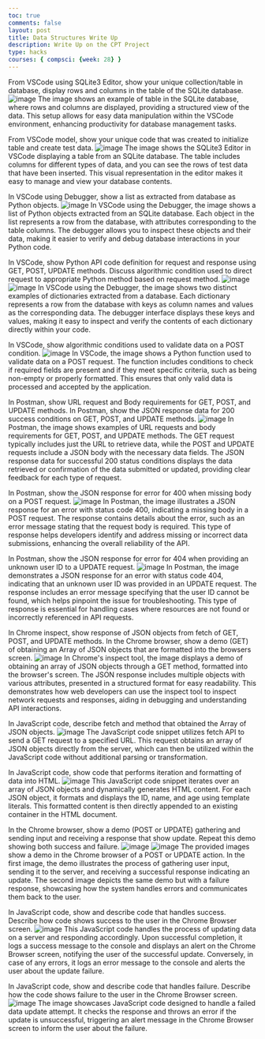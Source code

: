 ```yaml
---
toc: true
comments: false
layout: post
title: Data Structures Write Up
description: Write Up on the CPT Project
type: hacks
courses: { compsci: {week: 28} }
---
```


From VSCode using SQLite3 Editor, show your unique collection/table in database, display rows and columns in the table of the SQLite database.
![image](https://github.com/willbartelt15/stu4/assets/142454007/e7a4d12b-442e-4977-9b9f-28029d1129f3)
 The image shows an example of table in the SQLite database, where rows and columns are displayed, providing a structured view of the data. This setup allows for easy data manipulation within the VSCode environment, enhancing productivity for database management tasks.

From VSCode model, show your unique code that was created to initialize table and create test data.
![image](https://github.com/willbartelt15/stu4/assets/142454007/ed3aad80-3bd0-41ee-9a60-64cf5803722e)
The image shows the SQLite3 Editor in VSCode displaying a table from an SQLite database. The table includes columns for different types of data, and you can see the rows of test data that have been inserted. This visual representation in the editor makes it easy to manage and view your database contents.

In VSCode using Debugger, show a list as extracted from database as Python objects.
![image](https://github.com/willbartelt15/stu4/assets/142454007/f567b4e0-43d5-4c24-9c3f-de69d2a55547)
In VSCode using the Debugger, the image shows a list of Python objects extracted from an SQLite database. Each object in the list represents a row from the database, with attributes corresponding to the table columns. The debugger allows you to inspect these objects and their data, making it easier to verify and debug database interactions in your Python code.

In VSCode, show Python API code definition for request and response using GET, POST, UPDATE methods. Discuss algorithmic condition used to direct request to appropriate Python method based on request method.
![image](https://github.com/willbartelt15/stu4/assets/142454007/133001ee-7858-4506-933f-b9aa21e7772f)
![image](https://github.com/willbartelt15/stu4/assets/142454007/a77b3d46-943e-4a21-9508-f19a2a69902a)
In VSCode using the Debugger, the image shows two distinct examples of dictionaries extracted from a database. Each dictionary represents a row from the database with keys as column names and values as the corresponding data. The debugger interface displays these keys and values, making it easy to inspect and verify the contents of each dictionary directly within your code.

In VSCode, show algorithmic conditions used to validate data on a POST condition.
![image](https://github.com/willbartelt15/stu4/assets/142454007/5d79e8a9-3a52-4d7f-9691-a94c4502691e)
In VSCode, the image shows a Python function used to validate data on a POST request. The function includes conditions to check if required fields are present and if they meet specific criteria, such as being non-empty or properly formatted. This ensures that only valid data is processed and accepted by the application.

In Postman, show URL request and Body requirements for GET, POST, and UPDATE methods.
In Postman, show the JSON response data for 200 success conditions on GET, POST, and UPDATE methods.
![image](https://github.com/willbartelt15/stu4/assets/142454007/34095142-7e73-417e-94b9-ed09c8e79f8c)
In Postman, the image shows examples of URL requests and body requirements for GET, POST, and UPDATE methods. The GET request typically includes just the URL to retrieve data, while the POST and UPDATE requests include a JSON body with the necessary data fields. The JSON response data for successful 200 status conditions displays the data retrieved or confirmation of the data submitted or updated, providing clear feedback for each type of request.

In Postman, show the JSON response for error for 400 when missing body on a POST request.
![image](https://github.com/willbartelt15/stu4/assets/142454007/b973ca9a-61b7-41a3-94bb-46589e7bb3e4)
In Postman, the image illustrates a JSON response for an error with status code 400, indicating a missing body in a POST request. The response contains details about the error, such as an error message stating that the request body is required. This type of response helps developers identify and address missing or incorrect data submissions, enhancing the overall reliability of the API.

In Postman, show the JSON response for error for 404 when providing an unknown user ID to a UPDATE request.
![image](https://github.com/willbartelt15/stu4/assets/142454007/b0f69f16-5a22-447d-a19a-1f773de2f85e)
In Postman, the image demonstrates a JSON response for an error with status code 404, indicating that an unknown user ID was provided in an UPDATE request. The response includes an error message specifying that the user ID cannot be found, which helps pinpoint the issue for troubleshooting. This type of response is essential for handling cases where resources are not found or incorrectly referenced in API requests.

In Chrome inspect, show response of JSON objects from fetch of GET, POST, and UPDATE methods.
In the Chrome browser, show a demo (GET) of obtaining an Array of JSON objects that are formatted into the browsers screen.
![image](https://github.com/willbartelt15/stu4/assets/142454007/b7a1c8f4-4ba8-4bf1-9166-e51e9486de47)
In Chrome's inspect tool, the image displays a demo of obtaining an array of JSON objects through a GET method, formatted into the browser's screen. The JSON response includes multiple objects with various attributes, presented in a structured format for easy readability. This demonstrates how web developers can use the inspect tool to inspect network requests and responses, aiding in debugging and understanding API interactions.

In JavaScript code, describe fetch and method that obtained the Array of JSON objects.
![image](https://github.com/willbartelt15/stu4/assets/142454007/1e192999-1cfd-402b-98c4-3ecb4f94f450)
The JavaScript code snippet utilizes fetch API to send a GET request to a specified URL. This request obtains an array of JSON objects directly from the server, which can then be utilized within the JavaScript code without additional parsing or transformation.

In JavaScript code, show code that performs iteration and formatting of data into HTML.
![image](https://github.com/willbartelt15/stu4/assets/142454007/550dc322-d525-40e5-9374-11e7db991cd6)
This JavaScript code snippet iterates over an array of JSON objects and dynamically generates HTML content. For each JSON object, it formats and displays the ID, name, and age using template literals. This formatted content is then directly appended to an existing container in the HTML document.

In the Chrome browser, show a demo (POST or UPDATE) gathering and sending input and receiving a response that show update. Repeat this demo showing both success and failure.
![image](https://github.com/willbartelt15/stu4/assets/142454007/aea29523-70de-46c4-973a-c46051139a2b)
![image](https://github.com/willbartelt15/stu4/assets/142454007/841e4e44-47f1-46ff-8ee1-f1c1c3d4db44)
The provided images show a demo in the Chrome browser of a POST or UPDATE action. In the first image, the demo illustrates the process of gathering user input, sending it to the server, and receiving a successful response indicating an update. The second image depicts the same demo but with a failure response, showcasing how the system handles errors and communicates them back to the user.

In JavaScript code, show and describe code that handles success. Describe how code shows success to the user in the Chrome Browser screen.
![image](https://github.com/willbartelt15/stu4/assets/142454007/8f3a5f49-ce81-4a11-80af-e06f0ff8cd0a)
This JavaScript code handles the process of updating data on a server and responding accordingly. Upon successful completion, it logs a success message to the console and displays an alert on the Chrome Browser screen, notifying the user of the successful update. Conversely, in case of any errors, it logs an error message to the console and alerts the user about the update failure.

In JavaScript code, show and describe code that handles failure. Describe how the code shows failure to the user in the Chrome Browser screen.
![image](https://github.com/willbartelt15/stu4/assets/142454007/31e3769a-6e43-4d24-9222-490712015c9e)
The image showcases JavaScript code designed to handle a failed data update attempt. It checks the response and throws an error if the update is unsuccessful, triggering an alert message in the Chrome Browser screen to inform the user about the failure.